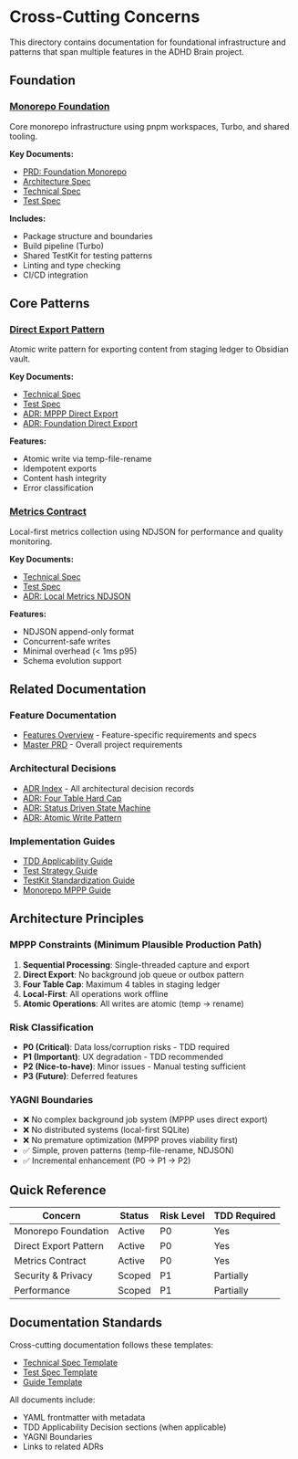# Cross-Cutting Concerns

This directory contains documentation for foundational infrastructure and
patterns that span multiple features in the ADHD Brain project.

## Foundation

### [Monorepo Foundation](./prd-foundation-monorepo.md)

Core monorepo infrastructure using pnpm workspaces, Turbo, and shared tooling.

**Key Documents:**

- [PRD: Foundation Monorepo](./prd-foundation-monorepo.md)
- [Architecture Spec](./spec-foundation-monorepo-arch.md)
- [Technical Spec](./spec-foundation-monorepo-tech.md)
- [Test Spec](./spec-foundation-monorepo-test.md)

**Includes:**

- Package structure and boundaries
- Build pipeline (Turbo)
- Shared TestKit for testing patterns
- Linting and type checking
- CI/CD integration

## Core Patterns

### [Direct Export Pattern](./spec-direct-export-tech.md)

Atomic write pattern for exporting content from staging ledger to Obsidian
vault.

**Key Documents:**

- [Technical Spec](./spec-direct-export-tech.md)
- [Test Spec](./spec-direct-export-tech-test.md)
- [ADR: MPPP Direct Export](../adr/0013-mppp-direct-export-pattern.md)
- [ADR: Foundation Direct Export](../adr/0020-foundation-direct-export-pattern.md)

**Features:**

- Atomic write via temp-file-rename
- Idempotent exports
- Content hash integrity
- Error classification

### [Metrics Contract](./spec-metrics-contract-tech.md)

Local-first metrics collection using NDJSON for performance and quality
monitoring.

**Key Documents:**

- [Technical Spec](./spec-metrics-contract-tech.md)
- [Test Spec](./spec-metrics-contract-tech-test.md)
- [ADR: Local Metrics NDJSON](../adr/0021-local-metrics-ndjson-strategy.md)

**Features:**

- NDJSON append-only format
- Concurrent-safe writes
- Minimal overhead (< 1ms p95)
- Schema evolution support

## Related Documentation

### Feature Documentation

- [Features Overview](../features/) - Feature-specific requirements and specs
- [Master PRD](../master/prd-master.md) - Overall project requirements

### Architectural Decisions

- [ADR Index](../adr/_index.md) - All architectural decision records
- [ADR: Four Table Hard Cap](../adr/0003-four-table-hard-cap.md)
- [ADR: Status Driven State Machine](../adr/0004-status-driven-state-machine.md)
- [ADR: Atomic Write Pattern](../adr/0009-atomic-write-temp-rename-pattern.md)

### Implementation Guides

- [TDD Applicability Guide](../guides/guide-tdd-applicability.md)
- [Test Strategy Guide](../guides/guide-test-strategy.md)
- [TestKit Standardization Guide](../guides/guide-testkit-standardization.md)
- [Monorepo MPPP Guide](../guides/guide-monorepo-mppp.md)

## Architecture Principles

### MPPP Constraints (Minimum Plausible Production Path)

1. **Sequential Processing**: Single-threaded capture and export
2. **Direct Export**: No background job queue or outbox pattern
3. **Four Table Cap**: Maximum 4 tables in staging ledger
4. **Local-First**: All operations work offline
5. **Atomic Operations**: All writes are atomic (temp → rename)

### Risk Classification

- **P0 (Critical)**: Data loss/corruption risks - TDD required
- **P1 (Important)**: UX degradation - TDD recommended
- **P2 (Nice-to-have)**: Minor issues - Manual testing sufficient
- **P3 (Future)**: Deferred features

### YAGNI Boundaries

- ❌ No complex background job system (MPPP uses direct export)
- ❌ No distributed systems (local-first SQLite)
- ❌ No premature optimization (MPPP proves viability first)
- ✅ Simple, proven patterns (temp-file-rename, NDJSON)
- ✅ Incremental enhancement (P0 → P1 → P2)

## Quick Reference

| Concern               | Status | Risk Level | TDD Required |
| --------------------- | ------ | ---------- | ------------ |
| Monorepo Foundation   | Active | P0         | Yes          |
| Direct Export Pattern | Active | P0         | Yes          |
| Metrics Contract      | Active | P0         | Yes          |
| Security & Privacy    | Scoped | P1         | Partially    |
| Performance           | Scoped | P1         | Partially    |

## Documentation Standards

Cross-cutting documentation follows these templates:

- [Technical Spec Template](../templates/tech-spec-template.md)
- [Test Spec Template](../templates/test-spec-template.md)
- [Guide Template](../templates/guide-template.md)

All documents include:

- YAML frontmatter with metadata
- TDD Applicability Decision sections (when applicable)
- YAGNI Boundaries
- Links to related ADRs

